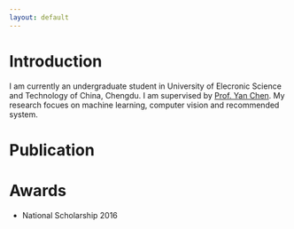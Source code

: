 ```yaml
---
layout: default
---
```


# Introduction
I am currently an undergraduate student in University of Elecronic Science and Technology of China, Chengdu. I am supervised by [Prof. Yan Chen](https://scholar.google.com.hk/citations?user=MVOCn1AAAAAJ&hl=en). My research focues on machine learning, computer vision and recommended system. 

# Publication



# Awards
* National Scholarship 2016



